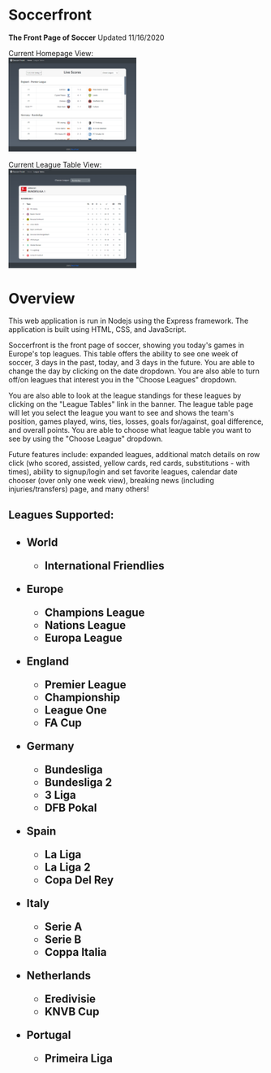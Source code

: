 # Soccerfront
<strong>The Front Page of Soccer</strong>
Updated 11/16/2020

Current Homepage View:<br>
<img class="image" src="images/home.png" width="50%" height="50%">

Current League Table View:<br>
<img class="image" src="images/league-table.png" width="50%" height="50%">

<h1>Overview</h1>
This web application is run in Nodejs using the Express framework.  The application is built using HTML, CSS, and JavaScript. 

Soccerfront is the front page of soccer, showing you today's games in Europe's top leagues.  This table offers the ability to see one week of soccer, 3 days in the past, today, and 3 days in the future.  You are able to change the day by clicking on the date dropdown.  You are also able to turn off/on leagues that interest you in the "Choose Leagues" dropdown.

You are also able to look at the league standings for these leagues by clicking on the "League Tables" link in the banner.  The league table page will let you select the league you want to see and shows the team's position, games played, wins, ties, losses, goals for/against, goal difference, and overall points.  You are able to choose what league table you want to see by using the "Choose League" dropdown.

Future features include: expanded leagues, additional match details on row click (who scored, assisted, yellow cards, red cards, substitutions - with times), ability to signup/login and set favorite leagues, calendar date chooser (over only one week view), breaking news (including injuries/transfers) page, and many others!

<h2>Leagues Supported:<h2>

* World  
	* International Friendlies  

* Europe  

	* Champions League  
	* Nations League  
	* Europa League  

* England

	* Premier League  
	* Championship  
	* League One  
	* FA Cup 

* Germany  

	* Bundesliga  
	* Bundesliga 2  
	* 3 Liga  
	* DFB Pokal  

* Spain  
	
	* La Liga  
	* La Liga 2  
	* Copa Del Rey  

* Italy  

	* Serie A  
	* Serie B  
	* Coppa Italia  

* Netherlands  

	* Eredivisie  
	* KNVB Cup  

* Portugal  

	* Primeira Liga